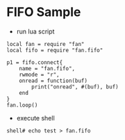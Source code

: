 FIFO Sample
===========

* run lua script

```
local fan = require "fan"
local fifo = require "fan.fifo"

p1 = fifo.connect{
    name = "fan.fifo",
    rwmode = "r",
    onread = function(buf)
        print("onread", #(buf), buf)
    end
}
fan.loop()
```

* execute shell

`shell# echo test > fan.fifo`
